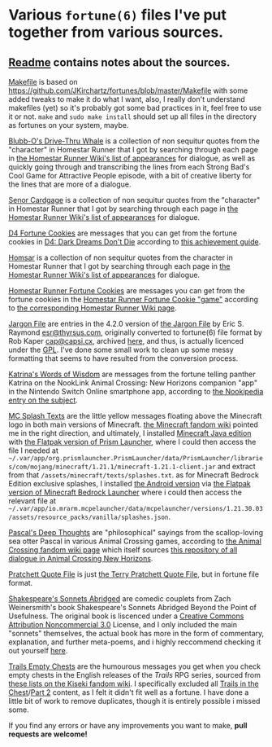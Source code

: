 # Various ```fortune(6)``` files I've put together from various sources.
## [Readme](README.md) contains notes about the sources.
[Makefile](Makefile) is based on https://github.com/JKirchartz/fortunes/blob/master/Makefile with some added tweaks to make it do what I want, also, I really don't understand makefiles (yet) so it's probably got some bad practices in it, feel free to use it or not. ```make``` and ```sudo make install``` should set up all files in the directory as fortunes on your system, maybe.

[Blubb-O's Drive-Thru Whale](blubbos) is a collection of non sequitur quotes from the "character" in Homestar Runner that I got by searching through each page in [the Homestar Runner Wiki's list of appearances](http://www.hrwiki.org/wiki/Category:Drive-Thru_Whale_Filmography) for dialogue, as well as quickly going through and transcribing the lines from each Strong Bad's Cool Game for Attractive People episode, with a bit of creative liberty for the lines that are more of a dialogue.

[Senor Cardgage](cardgage) is a collection of non sequitur quotes from the "character" in Homestar Runner that I got by searching through each page in [the Homestar Runner Wiki's list of appearances](http://www.hrwiki.org/wiki/Category:Senor_Cardgage_Filmography) for dialogue.

[D4 Fortune Cookies](d4) are messages that you can get from the fortune cookies in [D4: Dark Dreams Don't Die](https://store.steampowered.com/app/358090/D4_Dark_Dreams_Dont_Die_Season_One/) according to [this achievement guide](https://www.trueachievements.com/viewcomment.aspx?commentid=851769).

[Homsar](homsar) is a collection of non sequitur quotes from the character in Homestar Runner that I got by searching through each page in [the Homestar Runner Wiki's list of appearances](http://www.hrwiki.org/wiki/Category:Homsar_Filmography) for dialogue.

[Homestar Runner Fortune Cookies](hsr) are messages you can get from the fortune cookies in the [Homestar Runner Fortune Cookie "game"](https://homestarrunner.com/fortune) according to [the corresponding Homestar Runner Wiki page](http://www.hrwiki.org/wiki/Fortune_Cookies#List_of_Fortunes).

[Jargon File](jargon) are entries in the 4.2.0 version of [the Jargon File](http://www.jargon.org/) by Eric S. Raymond <esr@thyrsus.com>, originally converted to fortune(6) file format by Rob Kaper <cap@capsi.cx>, archived [here](https://web.archive.org/web/20010409061912/http://cx.capsi.com/code-jargonfortunes.html), and thus, is actually licenced under the [GPL](GPL). I've done some small work to clean up some messy formatting that seems to have resulted from the conversion process.

[Katrina's Words of Wisdom](katrina) are messages from the fortune telling panther Katrina on the NookLink Animal Crossing: New Horizons companion "app" in the Nintendo Switch Online smartphone app, according to [the Nookipedia entry on the subject](https://nookipedia.com/wiki/Katrina/Words_of_Wisdom).

[MC Splash Texts](mcsplash) are the little yellow messages floating above the Minecraft logo in both main versions of Minecraft. [the Minecraft fandom wiki](https://minecraft.fandom.com/wiki/Splash) pointed me in the right direction, and ultimately, I installed [Minecraft Java edition](https://www.minecraft.net/en-us/store/minecraft-java-bedrock-edition-pc) with [the Flatpak version of Prism Launcher](https://flathub.org/apps/details/org.prismlauncher.PrismLauncher), where I could then access the file I needed at ```~/.var/app/org.prismlauncher.PrismLauncher/data/PrismLauncher/libraries/com/mojang/minecraft/1.21.1/minecraft-1.21.1-client.jar``` and extract from that ```/assets/minecraft/texts/splashes.txt```. as for Minecraft Bedrock Edition exclusive splashes, I installed [the Android version](https://www.minecraft.net/en-us/store/minecraft-android) via [the Flatpak version of Minecraft Bedrock Launcher](https://flathub.org/apps/details/io.mrarm.mcpelauncher) where i could then access the relevant file at ```~/.var/app/io.mrarm.mcpelauncher/data/mcpelauncher/versions/1.21.30.03/assets/resource_packs/vanilla/splashes.json```.

[Pascal's Deep Thoughts](pascal) are "philosophical" sayings from the scallop-loving sea otter Pascal in various Animal Crossing games, according to [the Animal Crossing fandom wiki page](https://animalcrossing.fandom.com/wiki/Pascal#Deep_Thoughts) which itself sources [this repository of all dialogue in Animal Crossing New Horizons](https://github.com/alexislours/acnh-message).

[Pratchett Quote File](pqf) is just [the Terry Pratchett Quote File](https://www.lspace.org/books/pqf/), but in fortune file format.

[Shakespeare's Sonnets Abridged](shakespeareabridged) are comedic couplets from Zach Weinersmith's book Shakespeare's Sonnets Abridged Beyond the Point of Usefulness. The original book is liscenced under a [Creative Commons Attribution Noncommercial 3.0](CC-BY-NC-3.0) License, and I only included the main "sonnets" themselves, the actual book has more in the form of commentary, explanation, and further meta-poems, and i highly reccommend checking it out yourself [here](https://hivemill.com/products/shakespeares-sonnets-abridged-beyond-the-point-of-usefulness).

[Trails Empty Chests](trailschests) are the humourous messages you get when you check empty chests in the English releases of the *Trails* RPG series, sourced from [these lists on the Kiseki fandom wiki](https://kiseki.fandom.com/wiki/Lists_of_treasure_chests). I specifically excluded all [Trails in the Chest](https://kiseki.fandom.com/wiki/Trails_in_the_Chest)/[Part 2](https://kiseki.fandom.com/wiki/Trails_in_the_Chest,_Part_2) content, as I felt it didn't fit well as a fortune. I have done a little bit of work to remove duplicates, though it is entirely possible i missed some.

If you find any errors or have any improvements you want to make, **pull requests are welcome!**
